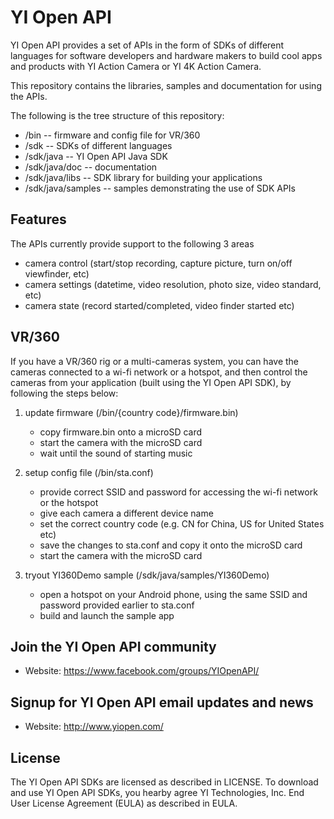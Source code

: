 # YI Open API
YI Open API provides a set of APIs in the form of SDKs of different languages for software developers and hardware makers to build cool apps and products with YI Action Camera or YI 4K Action Camera. 

This repository contains the libraries, samples and documentation for using the APIs.

The following is the tree structure of this repository:

* /bin -- firmware and config file for VR/360
* /sdk -- SDKs of different languages
* /sdk/java -- YI Open API Java SDK
* /sdk/java/doc -- documentation
* /sdk/java/libs -- SDK library for building your applications
* /sdk/java/samples -- samples demonstrating the use of SDK APIs

## Features

The APIs currently provide support to the following 3 areas

- camera control (start/stop recording, capture picture, turn on/off viewfinder, etc)
- camera settings (datetime, video resolution, photo size, video standard, etc)
- camera state (record started/completed, video finder started etc)

## VR/360

If you have a VR/360 rig or a multi-cameras system, you can have the cameras connected to a wi-fi network or a hotspot, and then control the cameras from your application (built using the YI Open API SDK), by following the steps below: 

1. update firmware (/bin/{country code}/firmware.bin)
   * copy firmware.bin onto a microSD card
   * start the camera with the microSD card
   * wait until the sound of starting music

2. setup config file (/bin/sta.conf)
   * provide correct SSID and password for accessing the wi-fi network or the hotspot
   * give each camera a different device name
   * set the correct country code (e.g. CN for China, US for United States etc)
   * save the changes to sta.conf and copy it onto the microSD card
   * start the camera with the microSD card

3. tryout YI360Demo sample (/sdk/java/samples/YI360Demo)
   * open a hotspot on your Android phone, using the same SSID and password provided earlier to sta.conf
   * build and launch the sample app

## Join the YI Open API community

* Website: https://www.facebook.com/groups/YIOpenAPI/

## Signup for YI Open API email updates and news

* Website: http://www.yiopen.com/

## License

The YI Open API SDKs are licensed as described in LICENSE. To download and use YI Open API SDKs, you hearby agree YI Technologies, Inc. End User License Agreement (EULA) as described in EULA.
